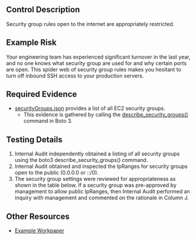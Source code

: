 ## Control Description
Security group rules open to the internet are appropriately restricted.

## Example Risk
Your engineering team has experienced significant turnover in the last year, and no one knows what security group are used for and why certain ports are open. This spider web of security group rules makes you hesitant to turn off inbound SSH access to your production servers.

## Required Evidence
* [securityGroups.json](/evidence_library/EC2/regions/us-east-1/allSecurityGroups.json) provides a list of all EC2 security groups.
  * This evidence is gathered by calling the [describe_security_groups()](https://boto3.amazonaws.com/v1/documentation/api/latest/reference/services/ec2/client/describe_security_groups.html) command in Boto 3. 

## Testing Details
1. Internal Audit independently obtained a listing of all security groups using the boto3 describe_security_groups() command.
2. Internal Audit obtained and inspected the IpRanges for security groups open to the public (0.0.0.0 or ::/0).
3. The security group settings were reviewed for appropriateness as shown in the table below. If a security group was pre-approved by management to allow public IpRanges, then Internal Audit performed an inquiry with management and commented on the rationale in Column J.


## Other Resources
- [Example Workpaper](https://docs.google.com/spreadsheets/d/1bGfbXUTSzVCSGCWn7UtG6QN4wWeEKdrubygcCuDDjbI/edit?gid=311996735#gid=311996735)